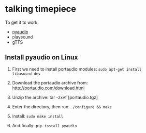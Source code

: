 # talking timepiece
 
To get it to work:
- [pyaudio](https://www.lfd.uci.edu/~gohlke/pythonlibs/)
- playsound
- gTTS

## Install pyaudio on Linux
1. First we need to install portaudio modules: ```sudo apt-get install libasound-dev```

2. Download the portaudio archive from: http://portaudio.com/download.html

2. Unzip the archive: tar -zxvf [portaudio.tgz]

3. Enter the directory, then run: ```./configure && make```

4. Install: ```sudo make install```

5. And finally: ```pip install pyaudio```